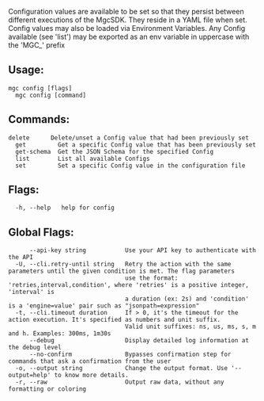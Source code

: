 Configuration values are available to be set so that they persist between
different executions of the MgcSDK. They reside in a YAML file when set.
Config values may also be loaded via Environment Variables. Any Config available
(see 'list') may be exported as an env variable in uppercase with the 'MGC_' prefix

## Usage:
```
mgc config [flags]
  mgc config [command]
```

## Commands:
```
delete      Delete/unset a Config value that had been previously set
  get         Get a specific Config value that has been previously set
  get-schema  Get the JSON Schema for the specified Config
  list        List all available Configs
  set         Set a specific Config value in the configuration file

```

## Flags:
```
  -h, --help   help for config

```

## Global Flags:
```
      --api-key string           Use your API key to authenticate with the API
  -U, --cli.retry-until string   Retry the action with the same parameters until the given condition is met. The flag parameters
                                 use the format: 'retries,interval,condition', where 'retries' is a positive integer, 'interval' is
                                 a duration (ex: 2s) and 'condition' is a 'engine=value' pair such as "jsonpath=expression"
  -t, --cli.timeout duration     If > 0, it's the timeout for the action execution. It's specified as numbers and unit suffix.
                                 Valid unit suffixes: ns, us, ms, s, m and h. Examples: 300ms, 1m30s
      --debug                    Display detailed log information at the debug level
      --no-confirm               Bypasses confirmation step for commands that ask a confirmation from the user
  -o, --output string            Change the output format. Use '--output=help' to know more details.
  -r, --raw                      Output raw data, without any formatting or coloring

```


